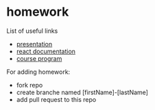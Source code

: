 # homework

List of useful links
* [presentation](https://goo.gl/DMxews)
* [react documentation](https://facebook.github.io/react/docs)
* [course program](https://docs.google.com/document/d/1MMMfnLJ6g6L50wcILlj-0HvZxeqKjs0y-X9Uw5mTNm0/edit)

For adding homework:
* fork repo
* create branche named [firstName]-[lastName]
* add pull request to this repo
